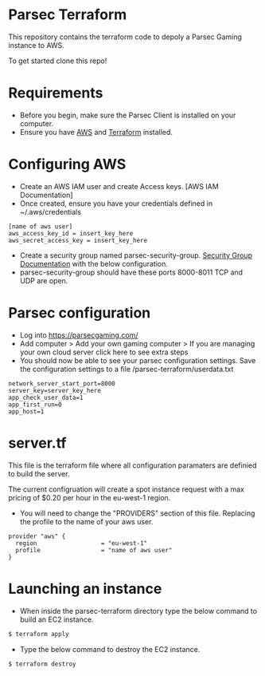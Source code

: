 # Parsec Terraform

This repository contains the terraform code to depoly a Parsec Gaming instance to AWS. 

To get started clone this repo!

# Requirements
  - Before you begin, make sure the Parsec Client is installed on your computer.
  - Ensure you have [AWS] and [Terraform] installed.
  
# Configuring AWS 

  - Create an AWS IAM  user and create Access keys. [AWS IAM Documentation]
  - Once created, ensure you have your credentials defined in ~/.aws/credentials

```
[name of aws user]
aws_access_key_id = insert_key_here
aws_secret_access_key = insert_key_here
```

  - Create a security group named parsec-security-group. [Security Group Documentation] with the below configuration. 
  - parsec-security-group should have these ports 8000-8011 TCP and UDP are open.

# Parsec configuration

  - Log into https://parsecgaming.com/
  - Add computer > Add your own gaming computer > If you are managing your own cloud server click here to see extra steps
  - You should now be able to see your parsec configuration settings. Save the configuration settings to a file /parsec-terraform/userdata.txt

```
network_server_start_port=8000
server_key=server_key_here
app_check_user_data=1
app_first_run=0
app_host=1
```

# server.tf

This file is the terraform file where all configuration paramaters are definied to build the server. 

The current configruation will create a spot instance request with a max pricing of $0.20 per hour in the eu-west-1 region. 

  - You will need to change the "PROVIDERS" section of this file. Replacing the profile to the name of your aws user. 

```
provider "aws" {
  region                  = "eu-west-1"
  profile                 = "name of aws user"
}
```

# Launching an instance 

  - When inside the parsec-terraform directory type the below command to build an EC2 instance. 

```sh
$ terraform apply
```

  - Type the below command to destroy the EC2 instance. 

```sh
$ terraform destroy
```

[AWS IAM User Documentation]: <https://docs.aws.amazon.com/IAM/latest/UserGuide/id_users_create.html>
[Terraform]: <https://www.terraform.io/intro/getting-started/install.html>
[AWS]: <https://docs.aws.amazon.com/cli/latest/userguide/installing.html>
[Security Group Documentation]: <https://docs.aws.amazon.com/AmazonVPC/latest/UserGuide/VPC_SecurityGroups.html#CreatingSecurityGroups>
